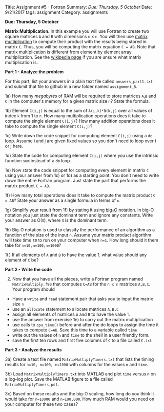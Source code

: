 Title: Assignment #5 -  Fortran
Summary: *Due: Thursday, 5 October*
Date: 9/21/2017
tags: assignment
Category: assignments

**Due: Thursday, 5 October**



 **Matrix Multiplication**. In this example you will use Fortran to create two square matrices `A` and `B` with dimensions `n` x `n`. You will then use [matrix multiplication](https://en.wikipedia.org/wiki/Matrix_multiplication) to compute their product with the results being stored in matrix `C`. Thus, you will be computing the matrix equation `C = AB`. Note that matrix multiplication is different from element by element array multiplication. See the [wikipedia page](https://en.wikipedia.org/wiki/Matrix_multiplication) if you are unsure what matrix multiplication is.

**Part 1 - Analyze the problem**

For this part, list your answers in a plain text file called `answers_part1.txt` and submit that file to github in a new  folder named `assignment_5`.

1a) How many *megabytes* of RAM will be required to store matrices `A`,`B` and `C` in the computer's memory for a given matrix size `n`? State the formula.


1b) Element `C(i,j)` is equal to the sum of `A(i,k)*B(k,j)` over all values of index `k` from 1 to `n`.  How many multiplication operations does it take to compute the single element `C(i,j)`? How many addition operations does it  take to compute the single element `C(i,j)`?   

1c) Write down the code snippet for computing element `C(i,j)` using a `do` loop.  Assume i and j are given fixed values so you don't need to loop over i or j here.



1d) State the code for computing element `C(i,j)` where you use the intrinsic function `sum` instead of a `do` loop.



1e) Now state the code snippet for computing every element in matrix `C` using your answer from 1c) or 1d) as a starting point. You don't need to write down the entire Fortran program. Just state the part that performs the matrix product  `C = AB`.  


1f) How many total operations does it take to compute the matrix product  `C = AB`? State your answer as a single formula in terms of `n`.


1g) Simplify your result from 1f) by stating it using [big-O](https://en.wikipedia.org/wiki/Big_O_notation) notation. In big-O notation you just state the dominant term and ignore any constants. Write your answer as  O(`X`), where `X` is the dominant term.


1h) Big-O notation is used to classify the performance of an algorithm as a function of the size of the input `n`. Assume your matrix product algorithm will take time `t0` to run on your computer when `n=1`.  How long should it them take for `n=10,n=100,n=1000`?


1i ) If all elements of  `A` and `B` to have the value 1, what value should any element of `C` be?


**Part 2 - Write the code**

2) Now that you have all the pieces, write a Fortran program named `MatrixMultiply.f90` that computes `C=AB` for the `n x n` matrices `A,B,C`.  Your program should
  - Have a `write` and `read` statement pair that asks you to input the matrix size `n`
  - use an `allocate` statement to allocate matrices `A,B,C`
  - assign all elements of matrices `A` and `B` to have the value 1.
  - use the answer from exercise 1e) to carry out the matrix multiplication
  - use calls to `cpu_time()` before and after the do loops to assign the time it takes to compute `C=AB`. Save this time to a variable called `time`
  - write out the values of `n` and `time` to the shell in a user friendly form.
  - save the first ten rows and first five columns of `C` to a file called `C.txt`

**Part 3 - Analyze the results**

3a) Create a text file named `MatrixMultiplyTimers.txt` that lists the timing results for `n=10, n=100, n=1000` with columns for the values `n` and `time`.  

3b) Load `MatrixMultiplyTimers.txt` into MATLAB and plot `time` versus `n` on a log-log plot. Save the MATLAB figure to a file called  `MatrixMultiplyTimers.pdf`.

3c) Based on these results and the big-O scaling, how long do you think it would
take for `n=10000` and `n=100,000`. How much RAM would you need on your computer for these two cases?

